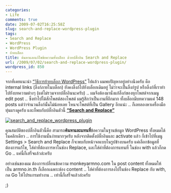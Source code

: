 ```yaml
---
categories:
- Life
comments: true
date: 2009-07-02T16:25:58Z
slug: search-and-replace-wordpress-plugin
tags:
- Search and Replace
- WordPress
- WordPress Plugin
- ย้ายบล็อก
title: ค้นหาและแก้ไขข้อความทั้งบล็อก ด้วยปลั๊กอิน Search and Replace
url: /2009/07/02/search-and-replace-wordpress-plugin/
wordpress_id: 850
---
```


จากที่เคยแนะนำ [“วิธีการย้ายบล็อก WordPress”](http://www.armno.in.th/20090624/%E0%B8%A7%E0%B8%B4%E0%B8%98%E0%B8%B5%E0%B8%81%E0%B8%B2%E0%B8%A3%E0%B8%A2%E0%B9%89%E0%B8%B2%E0%B8%A2%E0%B8%9A%E0%B8%A5%E0%B9%87%E0%B8%AD%E0%B8%81-wordpress) ไปแล้ว ผมพบปัญหาอยู่อย่างนึงครับ คือ internal links (ลิ้งก์ภายในบล็อก) ยังคงลิ้งก์ไปยังบล็อกเดิมอยู่ ไม่ว่าจะเป็นลิ้งก์รูป หรือลิ้งก์ที่เราทำไปยังบทความต่างๆ (แต่ไม่รวมจากปลั๊กอินนะครับ) .. ผมจึงต้องมานั่งแก้ลิ้งก์ของทุกโพสต์จากเมนู edit post .. ซึ่งทำไปได้สักโพสต์สองโพสต์ ผมรู้สึกว่าเป็นงานที่ถึกมาก ทั้งบล็อกมีบทความแค่ 148 posts แต่ว่าจำนวนลิ้งก์นั้นไม่น้อยเลย ไหนจะโพสต์ที่เป็น Gallery อีกแน่ะ .. ก็เลยลองหาเครื่องมือทุ่นแรงดูครับ และก็พบกับปลั๊กอินตัวนี้ **[“Search and Replace”](http://wordpress.org/extend/plugins/search-and-replace/)**



[![search_and_replace_wordpress_plugin](http://www.armno.in.th/wp-content/uploads/SearchandReplace_E319/search_and_replace_wordpress_plugin_thumb.png)](http://www.armno.in.th/wp-content/uploads/SearchandReplace_E319/search_and_replace_wordpress_plugin.png)



คุณสมบัติของปลั๊กอินตัวนี้คือ สามารถ**ค้นหาและแทนที่**ข้อความในฐานข้อมูล WordPress ทั้งหมดได้ในคลิกเดียว .. การใช้งานนั้นง่ายมากๆครับ หลังจากติดตั้งปลั๊กอินและ activate แล้ว ก็เข้าไปที่เมนู Settings > Search and Replace ก็จะพบกับหน้าจอแบบในรูปข้างบนครับ แค่เลือกข้อมูลที่ต้องการแก้ไข, ใส่คำที่ต้องการหาในช่อง Replace, และใส่คำที่ต้องการแทนที่ ในช่อง with แล้วก็กด Go .. แค่นี้ก็เสร็จแล้วล่ะครับ



อย่างเช่นของผม ต้องการเปลี่ยนข้อความ monkeyarmno.com ใน post content ทั้งหมดให้เป็น armno.in.th ก็เลือกเฉพาะช่อง content .. ใส่ค่าที่ต้องการลงไปในช่อง Replace กับ with, กด Go ให้โปรแกรมทำงาน .. เท่านี้ก็เสร็จแล้วล่ะครับ



;)
